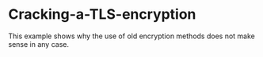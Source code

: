 # Cracking-a-TLS-encryption
This example shows why the use of old encryption methods does not make sense in any case. 
